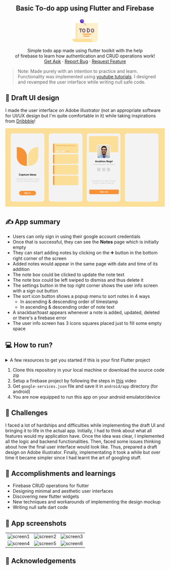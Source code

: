 <h2 align="center">Basic To-do app using Flutter and Firebase</h2>

<p align="center">
  <img src="assets/icon.png" align="center" alt="Logo" width="80" height="80">
 </p>

<p align="center">Simple todo app made using flutter toolkit with the help<br>of firebase to learn how authentication and CRUD operations work!
<br>
    <a href="">Get Apk</a>
    ·
    <a href="https://github.com/anubhavbagri/firebase-rudiments-flutter/issues">Report Bug</a>
    ·
    <a href="https://github.com/anubhavbagri/firebase-rudiments-flutter/issues">Request Feature</a>
</p>

> Note: Made purely with an intention to practice and learn. Functionality was implemented using [youtube tutorials](https://www.youtube.com/playlist?list=PLrk0JvLjdHgyVlZBiOMjCcszK_h8oXJWn). I designed and revamped the user interface while writing null safe code.

## 🎨 Draft UI design

I made the user interface on Adobe illustrator (not an appropriate software for UI/UX design but I'm quite comfortable in it) while taking inspirations from [Dribbble](https://dribbble.com/)!

![image](images/TODOui.jpg)

## ✍ App summary

- Users can only sign in using their google account credentials
- Once that is successful, they can see the **Notes** page which is initially empty
- They can start adding notes by clicking on the ➕ button in the bottom right corner of the screen
- Added notes would appear in the same page with date and time of its addition
- The note box could be clicked to update the note text
- The note box could be left swiped to dismiss and thus delete it
- The settings button in the top right corner shows the user info screen with a sign out button
- The sort icon button shows a popup menu to sort notes in 4 ways
  - In ascending & descending order of timestamp
  - In ascending & descending order of note text
- A snackbar/toast appears whenever a note is added, updated, deleted or there's a firebase error
- The user info screen has 3 icons squares placed just to fill some empty space

## 💻 How to run?

<details>
<summary>A few resources to get you started if this is your first Flutter project</summary>
<br>

- [Lab: Write your first Flutter app](https://flutter.dev/docs/get-started/codelab)
- [Cookbook: Useful Flutter samples](https://flutter.dev/docs/cookbook)

For help getting started with Flutter, view our
[online documentation](https://flutter.dev/docs), which offers tutorials,
samples, guidance on mobile development, and a full API reference.

</details>

1. Clone this repository in your local machine or download the source code zip
2. Setup a firebase project by following the steps in [this](https://www.youtube.com/watch?v=-4zIP4O89ug) video
3. Get `google-services.json` file and save it in `android/app` directory (for android)
4. You are now equipped to run this app on your android emulator/device

## 🚧 Challenges

I faced a lot of hardships and difficulties while implementing the draft UI and bringing it to life in the actual app. Initially, I had to think about what all features would my application have. Once the idea was clear, I implemented all the logic and backend functionalities. Then, faced some issues thinking about how the final user interface would look like. Thus, prepared a draft design on Adobe illustrator. Finally, implementating it took a while but over time it became simpler since I had learnt the art of googling stuff.

## 🚀 Accomplishments and learnings

- Firebase CRUD operations for flutter
- Designing minimal and aesthetic user interfaces
- Discovering new flutter widgets
- New techniques and workarounds of implementing the design mockup
- Writing null safe dart code

## 📱 App screenshots

<table>
<tr>
<td><img src="" alt="screen1" width="80" height="80"></td>
<td><img src="" alt="screen2"></td>
<td><img src="" alt="screen3"></td>
</tr>
<tr>
<td><img src="" alt="screen4"></td>
<td><img src="" alt="screen5"></td>
<td><img src="" alt="screen6"></td>
</tr>
</table>

## 🙏 Acknowledgements

